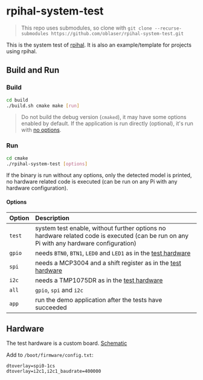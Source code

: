# rpihal-system-test

> This repo uses submodules, so clone with `git clone --recurse-submodules https://github.com/oblaser/rpihal-system-test.git`

This is the system test of [rpihal](https://github.com/oblaser/rpihal).
It is also an example/template for projects using rpihal.


## Build and Run
### Build
```sh
cd build
./build.sh cmake make [run]
```
> Do not build the debug version (`cmaked`), it may have some options enabled by default.
If the application is run directly (optional), it's run with [no options](#run).

### Run
```sh
cd cmake
./rpihal-system-test [options]
```
If the binary is run without any options, only the detected model is printed, no hardware related code is executed (can be run on any Pi with any hardware configuration).

#### Options
| Option | Description |
|:-------|:------------|
| `test` | system test enable, without further options no hardware related code is executed (can be run on any Pi with any hardware configuration) |
| `gpio` | needs `BTN0`, `BTN1`, `LED0` and `LED1` as in the [test hardware](#hardware) |
| `spi`  | needs a MCP3004 and a shift register as in the [test hardware](#hardware) |
| `i2c`  | needs a TMP1075DR as in the [test hardware](#hardware) |
| `all`  | `gpio`, `spi` and `i2c` |
| `app`  | run the demo application after the tests have succeeded |


## Hardware

The test hardware is a custom board. [Schematic](https://static.oblaser.ch/rpihal/rpihal-test-board-rev00_SCM.pdf)

Add to `/boot/firmware/config.txt`:
```
dtoverlay=spi0-1cs
dtoverlay=i2c1,i2c1_baudrate=400000
```
